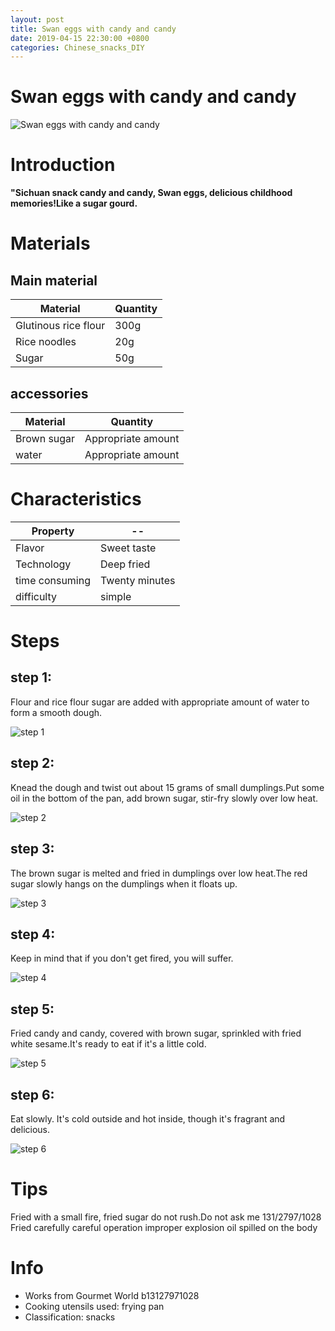 ```yaml
---
layout: post
title: Swan eggs with candy and candy
date: 2019-04-15 22:30:00 +0800
categories: Chinese_snacks_DIY
---
```


# Swan eggs with candy and candy

![Swan eggs with candy and candy]({{site.baseurl}}/img/419147/419147.jpg)

# Introduction

**"Sichuan snack candy and candy, Swan eggs, delicious childhood memories!Like a sugar gourd.**

# Materials


## Main material

Material|Quantity
--|--
Glutinous rice flour|300g
Rice noodles|20g
Sugar|50g

## accessories

Material|Quantity
--|--
Brown sugar|Appropriate amount
water|Appropriate amount

# Characteristics

Property|--
--|--
Flavor|Sweet taste
Technology|Deep fried
time consuming|Twenty minutes
difficulty|simple

# Steps

## step 1:

Flour and rice flour sugar are added with appropriate amount of water to form a smooth dough.

![step 1]({{site.baseurl}}/img/419147/1.jpg)

## step 2:

Knead the dough and twist out about 15 grams of small dumplings.Put some oil in the bottom of the pan, add brown sugar, stir-fry slowly over low heat.

![step 2]({{site.baseurl}}/img/419147/2.jpg)

## step 3:

The brown sugar is melted and fried in dumplings over low heat.The red sugar slowly hangs on the dumplings when it floats up.

![step 3]({{site.baseurl}}/img/419147/3.jpg)

## step 4:

Keep in mind that if you don't get fired, you will suffer.

![step 4]({{site.baseurl}}/img/419147/4.jpg)

## step 5:

Fried candy and candy, covered with brown sugar, sprinkled with fried white sesame.It's ready to eat if it's a little cold.

![step 5]({{site.baseurl}}/img/419147/5.jpg)

## step 6:

Eat slowly. It's cold outside and hot inside, though it's fragrant and delicious.

![step 6]({{site.baseurl}}/img/419147/6.jpg)

# Tips

Fried with a small fire, fried sugar do not rush.Do not ask me 131/2797/1028 Fried carefully careful operation improper explosion oil spilled on the body

# Info

- Works from Gourmet World b13127971028
- Cooking utensils used: frying pan
- Classification: snacks